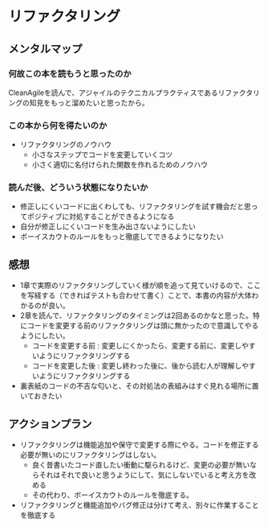 # リファクタリング

## メンタルマップ

### 何故この本を読もうと思ったのか

CleanAgileを読んで、アジャイルのテクニカルプラクティスであるリファクタリングの知見をもっと溜めたいと思ったから。

### この本から何を得たいのか

- リファクタリングのノウハウ
  - 小さなステップでコードを変更していくコツ
  - 小さく適切に名付けられた関数を作れるためのノウハウ

### 読んだ後、どういう状態になりたいか

- 修正しにくいコードに出くわしても、リファクタリングを試す機会だと思ってポジティブに対処することができるようになる
- 自分が修正しにくいコードを生み出さないようにしたい
- ボーイスカウトのルールをもっと徹底してできるようになりたい

## 感想

- 1章で実際のリファクタリングしていく様が順を追って見ていけるので、ここを写経する（できればテストも合わせて書く）ことで、本書の内容が大体わかるのが良い。
- 2章を読んで、リファクタリングのタイミングは2回あるのかなと思った。特にコードを変更する前のリファクタリングは頭に無かったので意識してやるようにしたい。
  - コードを変更する前 : 変更しにくかったら、変更する前に、変更しやすいようにリファクタリングする
  - コードを変更した後 : 変更し終わった後に、後から読む人が理解しやすいようにリファクタリングする
- 裏表紙のコードの不吉な匂いと、その対処法の表組みはすぐ見れる場所に置いておきたい

## アクションプラン

- リファクタリングは機能追加や保守で変更する際にやる。コードを修正する必要が無いのにリファクタリングはしない。
  - 良く昔書いたコード直したい衝動に駆られるけど、変更の必要が無いならそれはそれで良いと思うようにして、気にしないでいると考え方を改める
  - その代わり、ボーイスカウトのルールを徹底する。
- リファクタリングと機能追加やバグ修正は分けて考え、別々に作業することを徹底する
